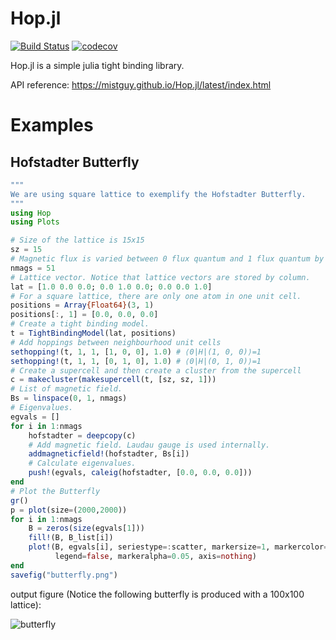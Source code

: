 # Hop.jl
[![Build Status](https://travis-ci.org/mistguy/Hop.jl.svg?branch=master)](https://travis-ci.org/mistguy/Hop.jl)
[![codecov](https://codecov.io/gh/mistguy/Hop.jl/branch/master/graph/badge.svg)](https://codecov.io/gh/mistguy/Hop.jl)

Hop.jl is a simple julia tight binding library.

API reference: https://mistguy.github.io/Hop.jl/latest/index.html

# Examples

## Hofstadter Butterfly

```julia
"""
We are using square lattice to exemplify the Hofstadter Butterfly.
"""
using Hop
using Plots

# Size of the lattice is 15x15
sz = 15
# Magnetic flux is varied between 0 flux quantum and 1 flux quantum by 51 divisions.
nmags = 51
# Lattice vector. Notice that lattice vectors are stored by column.
lat = [1.0 0.0 0.0; 0.0 1.0 0.0; 0.0 0.0 1.0]
# For a square lattice, there are only one atom in one unit cell.
positions = Array{Float64}(3, 1)
positions[:, 1] = [0.0, 0.0, 0.0]
# Create a tight binding model.
t = TightBindingModel(lat, positions)
# Add hoppings between neighbourhood unit cells
sethopping!(t, 1, 1, [1, 0, 0], 1.0) # ⟨0|H|(1, 0, 0)⟩=1
sethopping!(t, 1, 1, [0, 1, 0], 1.0) # ⟨0|H|(0, 1, 0)⟩=1
# Create a supercell and then create a cluster from the supercell
c = makecluster(makesupercell(t, [sz, sz, 1]))
# List of magnetic field.
Bs = linspace(0, 1, nmags)
# Eigenvalues.
egvals = []
for i in 1:nmags
    hofstadter = deepcopy(c)
    # Add magnetic field. Laudau gauge is used internally.
    addmagneticfield!(hofstadter, Bs[i])
    # Calculate eigenvalues.
    push!(egvals, caleig(hofstadter, [0.0, 0.0, 0.0]))
end
# Plot the Butterfly
gr()
p = plot(size=(2000,2000))
for i in 1:nmags
    B = zeros(size(egvals[1]))
    fill!(B, B_list[i])
    plot!(B, egvals[i], seriestype=:scatter, markersize=1, markercolor=:black,
          legend=false, markeralpha=0.05, axis=nothing)
end
savefig("butterfly.png")
```

output figure (Notice the following butterfly is produced with a 100x100 lattice):

![butterfly](http://i.imgur.com/IBzSsXV.png)
